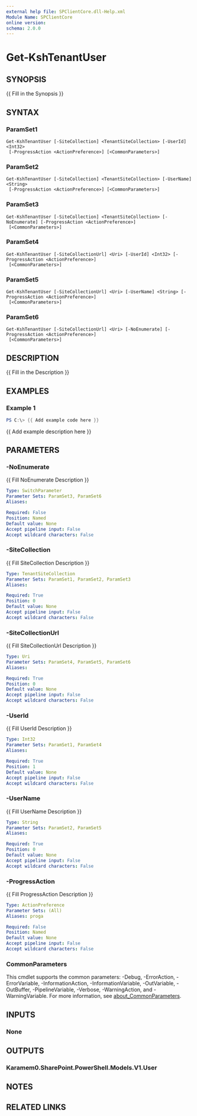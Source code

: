 ```yaml
---
external help file: SPClientCore.dll-Help.xml
Module Name: SPClientCore
online version:
schema: 2.0.0
---
```


# Get-KshTenantUser

## SYNOPSIS
{{ Fill in the Synopsis }}

## SYNTAX

### ParamSet1
```
Get-KshTenantUser [-SiteCollection] <TenantSiteCollection> [-UserId] <Int32>
 [-ProgressAction <ActionPreference>] [<CommonParameters>]
```

### ParamSet2
```
Get-KshTenantUser [-SiteCollection] <TenantSiteCollection> [-UserName] <String>
 [-ProgressAction <ActionPreference>] [<CommonParameters>]
```

### ParamSet3
```
Get-KshTenantUser [-SiteCollection] <TenantSiteCollection> [-NoEnumerate] [-ProgressAction <ActionPreference>]
 [<CommonParameters>]
```

### ParamSet4
```
Get-KshTenantUser [-SiteCollectionUrl] <Uri> [-UserId] <Int32> [-ProgressAction <ActionPreference>]
 [<CommonParameters>]
```

### ParamSet5
```
Get-KshTenantUser [-SiteCollectionUrl] <Uri> [-UserName] <String> [-ProgressAction <ActionPreference>]
 [<CommonParameters>]
```

### ParamSet6
```
Get-KshTenantUser [-SiteCollectionUrl] <Uri> [-NoEnumerate] [-ProgressAction <ActionPreference>]
 [<CommonParameters>]
```

## DESCRIPTION
{{ Fill in the Description }}

## EXAMPLES

### Example 1
```powershell
PS C:\> {{ Add example code here }}
```

{{ Add example description here }}

## PARAMETERS

### -NoEnumerate
{{ Fill NoEnumerate Description }}

```yaml
Type: SwitchParameter
Parameter Sets: ParamSet3, ParamSet6
Aliases:

Required: False
Position: Named
Default value: None
Accept pipeline input: False
Accept wildcard characters: False
```

### -SiteCollection
{{ Fill SiteCollection Description }}

```yaml
Type: TenantSiteCollection
Parameter Sets: ParamSet1, ParamSet2, ParamSet3
Aliases:

Required: True
Position: 0
Default value: None
Accept pipeline input: False
Accept wildcard characters: False
```

### -SiteCollectionUrl
{{ Fill SiteCollectionUrl Description }}

```yaml
Type: Uri
Parameter Sets: ParamSet4, ParamSet5, ParamSet6
Aliases:

Required: True
Position: 0
Default value: None
Accept pipeline input: False
Accept wildcard characters: False
```

### -UserId
{{ Fill UserId Description }}

```yaml
Type: Int32
Parameter Sets: ParamSet1, ParamSet4
Aliases:

Required: True
Position: 1
Default value: None
Accept pipeline input: False
Accept wildcard characters: False
```

### -UserName
{{ Fill UserName Description }}

```yaml
Type: String
Parameter Sets: ParamSet2, ParamSet5
Aliases:

Required: True
Position: 0
Default value: None
Accept pipeline input: False
Accept wildcard characters: False
```

### -ProgressAction
{{ Fill ProgressAction Description }}

```yaml
Type: ActionPreference
Parameter Sets: (All)
Aliases: proga

Required: False
Position: Named
Default value: None
Accept pipeline input: False
Accept wildcard characters: False
```

### CommonParameters
This cmdlet supports the common parameters: -Debug, -ErrorAction, -ErrorVariable, -InformationAction, -InformationVariable, -OutVariable, -OutBuffer, -PipelineVariable, -Verbose, -WarningAction, and -WarningVariable. For more information, see [about_CommonParameters](http://go.microsoft.com/fwlink/?LinkID=113216).

## INPUTS

### None
## OUTPUTS

### Karamem0.SharePoint.PowerShell.Models.V1.User
## NOTES

## RELATED LINKS

